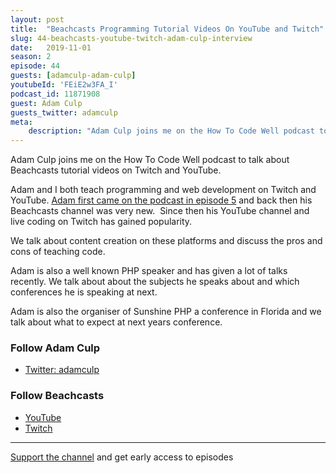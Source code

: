 ```yaml
---
layout: post
title:  "Beachcasts Programming Tutorial Videos On YouTube and Twitch"
slug: 44-beachcasts-youtube-twitch-adam-culp-interview
date:   2019-11-01
season: 2
episode: 44
guests: [adamculp-adam-culp]
youtubeId: 'FEiE2w3FA_I'
podcast_id: 11871908
guest: Adam Culp
guests_twitter: adamculp
meta:
    description: "Adam Culp joins me on the How To Code Well podcast to talk about Beachcasts programming tutorial videos"
---
```

Adam Culp joins me on the How To Code Well podcast to talk about Beachcasts tutorial videos on Twitch and YouTube.

Adam and I both teach programming and web development on Twitch and YouTube. [Adam first came on the podcast in episode 5](https://howtocodewell.fm/episode/05-sunshine-php-conference-beach-casts-public-speaking-adam-culp-interview) and back then his Beachcasts channel was very new.  Since then his YouTube channel and live coding on Twitch has gained popularity.

We talk about content creation on these platforms and discuss the pros and cons of teaching code.

Adam is also a well known PHP speaker and has given a lot of talks recently. We talk about about the subjects he speaks about and which conferences he is speaking at next.

Adam is also the organiser of Sunshine PHP a conference in Florida and we talk about what to expect at next years conference.

### Follow Adam Culp

- [Twitter: adamculp](http://twitter.com/adamculp) 

### Follow Beachcasts

- [YouTube](http://youtube.com/beachcasts) 
- [Twitch](http://twitch.tv/beachcasts)

-------------------------------

[Support the channel](https://www.patreon.com/howToCodeWell) and get early access to episodes
